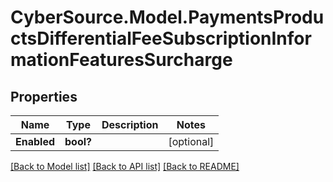 # CyberSource.Model.PaymentsProductsDifferentialFeeSubscriptionInformationFeaturesSurcharge
## Properties

Name | Type | Description | Notes
------------ | ------------- | ------------- | -------------
**Enabled** | **bool?** |  | [optional] 

[[Back to Model list]](../README.md#documentation-for-models) [[Back to API list]](../README.md#documentation-for-api-endpoints) [[Back to README]](../README.md)

